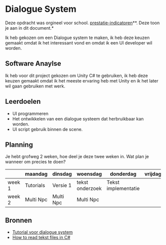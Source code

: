 # Dialogue System
Deze opdracht was orgineel voor school.
[prestatie-indicatoren](https://drive.google.com/drive/folders/1y8l0Zr4E8b6gYJui_pSzQaoWr-gEr6JN?usp=sharing)**. Deze toon je aan in dit document.*

Ik heb gekozen om een Dialogue system te maken, ik heb deze keuzen gemaakt omdat ik het interessant vond en omdat ik een UI developer wil worden.

## Software Anaylse
Ik heb voor dit project gekozen om Unity C# te gebruiken, ik heb deze keuzen gemaakt omdat ik het meeste ervaring heb met Unity en ik het later wil gaan gebruiken met werk.

## Leerdoelen 
- UI programmeren
- Het ontwikkelen van een dialogue systeem dat herbruikbaar kan worden.
- UI script gebruik binnen de scene.

## Planning 
Je hebt grofweg 2 weken, hoe deel je deze twee weken in. Wat plan je wanneer om precies te doen?

| | maandag | dinsdag | woensdag | donderdag | vrijdag |
| --- | --- | --- | --- | --- | --- |
|week 1 | Tutorials | Versie 1 | tekst onderzoek | Tekst implementatie |
|week 2 | Multi Npc | Multi Npc | Multi Npc |

## Bronnen

- [Tutorial voor dialogue system]( https://youtu.be/_nRzoTzeyxU)
- [How to read tekst files in C#]( https://docs.microsoft.com/en-us/dotnet/csharp/programming-guide/file-system/how-to-read-from-a-text-file)

